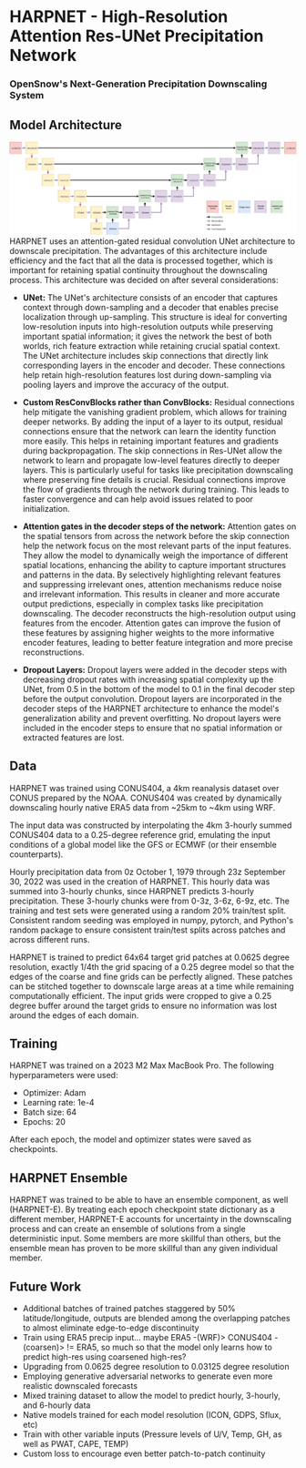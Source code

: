 # HARPNET - High-Resolution Attention Res-UNet Precipitation Network
### OpenSnow's Next-Generation Precipitation Downscaling System

## Model Architecture
![alt text](https://github.com/clamalo/harpnet/blob/master/figures/harpnet.png?raw=true)
HARPNET uses an attention-gated residual convolution UNet architecture to downscale precipitation. The advantages of this architecture include efficiency and the fact that all the data is processed together, which is important for retaining spatial continuity throughout the downscaling process. This architecture was decided on after several considerations:

- **UNet:** The UNet's architecture consists of an encoder that captures context through down-sampling and a decoder that enables precise localization through up-sampling. This structure is ideal for converting low-resolution inputs into high-resolution outputs while preserving important spatial information; it gives the network the best of both worlds, rich feature extraction while retaining crucial spatial context. The UNet architecture includes skip connections that directly link corresponding layers in the encoder and decoder. These connections help retain high-resolution features lost during down-sampling via pooling layers and improve the accuracy of the output.
  
- **Custom ResConvBlocks rather than ConvBlocks:** Residual connections help mitigate the vanishing gradient problem, which allows for training deeper networks. By adding the input of a layer to its output, residual connections ensure that the network can learn the identity function more easily. This helps in retaining important features and gradients during backpropagation. The skip connections in Res-UNet allow the network to learn and propagate low-level features directly to deeper layers. This is particularly useful for tasks like precipitation downscaling where preserving fine details is crucial. Residual connections improve the flow of gradients through the network during training. This leads to faster convergence and can help avoid issues related to poor initialization.
  
- **Attention gates in the decoder steps of the network:** Attention gates on the spatial tensors from across the network before the skip connection help the network focus on the most relevant parts of the input features. They allow the model to dynamically weigh the importance of different spatial locations, enhancing the ability to capture important structures and patterns in the data. By selectively highlighting relevant features and suppressing irrelevant ones, attention mechanisms reduce noise and irrelevant information. This results in cleaner and more accurate output predictions, especially in complex tasks like precipitation downscaling. The decoder reconstructs the high-resolution output using features from the encoder. Attention gates can improve the fusion of these features by assigning higher weights to the more informative encoder features, leading to better feature integration and more precise reconstructions.

- **Dropout Layers:** Dropout layers were added in the decoder steps with decreasing dropout rates with increasing spatial complexity up the UNet, from 0.5 in the bottom of the model to 0.1 in the final decoder step before the output convolution. Dropout layers are incorporated in the decoder steps of the HARPNET architecture to enhance the model's generalization ability and prevent overfitting. No dropout layers were included in the encoder steps to ensure that no spatial information or extracted features are lost.

## Data
HARPNET was trained using CONUS404, a 4km reanalysis dataset over CONUS prepared by the NOAA. CONUS404 was created by dynamically downscaling hourly native ERA5 data from ~25km to ~4km using WRF.

The input data was constructed by interpolating the 4km 3-hourly summed CONUS404 data to a 0.25-degree reference grid, emulating the input conditions of a global model like the GFS or ECMWF (or their ensemble counterparts).

Hourly precipitation data from 0z October 1, 1979 through 23z September 30, 2022 was used in the creation of HARPNET. This hourly data was summed into 3-hourly chunks, since HARPNET predicts 3-hourly precipitation. These 3-hourly chunks were from 0-3z, 3-6z, 6-9z, etc. The training and test sets were generated using a random 20% train/test split. Consistent random seeding was employed in numpy, pytorch, and Python's random package to ensure consistent train/test splits across patches and across different runs.

HARPNET is trained to predict 64x64 target grid patches at 0.0625 degree resolution, exactly 1/4th the grid spacing of a 0.25 degree model so that the edges of the coarse and fine grids can be perfectly aligned. These patches can be stitched together to downscale large areas at a time while remaining computationally efficient. The input grids were cropped to give a 0.25 degree buffer around the target grids to ensure no information was lost around the edges of each domain.

## Training
HARPNET was trained on a 2023 M2 Max MacBook Pro. The following hyperparameters were used:
- Optimizer: Adam
- Learning rate: 1e-4
- Batch size: 64
- Epochs: 20

After each epoch, the model and optimizer states were saved as checkpoints.

## HARPNET Ensemble
HARPNET was trained to be able to have an ensemble component, as well (HARPNET-E). By treating each epoch checkpoint state dictionary as a different member, HARPNET-E accounts for uncertainty in the downscaling process and can create an ensemble of solutions from a single deterministic input. Some members are more skillful than others, but the ensemble mean has proven to be more skillful than any given individual member.

## Future Work
- Additional batches of trained patches staggered by 50% latitude/longitude, outputs are blended among the overlapping patches to almost eliminate edge-to-edge discontinuity
- Train using ERA5 precip input... maybe ERA5 -(WRF)> CONUS404 -(coarsen)> != ERA5, so much so that the model only learns how to predict high-res using coarsened high-res?
- Upgrading from 0.0625 degree resolution to 0.03125 degree resolution
- Employing generative adversarial networks to generate even more realistic downscaled forecasts
- Mixed training dataset to allow the model to predict hourly, 3-hourly, and 6-hourly data
- Native models trained for each model resolution (ICON, GDPS, Sflux, etc)
- Train with other variable inputs (Pressure levels of U/V, Temp, GH, as well as PWAT, CAPE, TEMP)
- Custom loss to encourage even better patch-to-patch continuity
